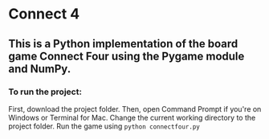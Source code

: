 # Connect 4
## This is a Python implementation of the board game Connect Four using the Pygame module and NumPy. 
### To run the project:
  First, download the project folder.
  Then, open Command Prompt if you're on Windows or Terminal for Mac.
  Change the current working directory to the project folder.
  Run the game using `python connectfour.py`
